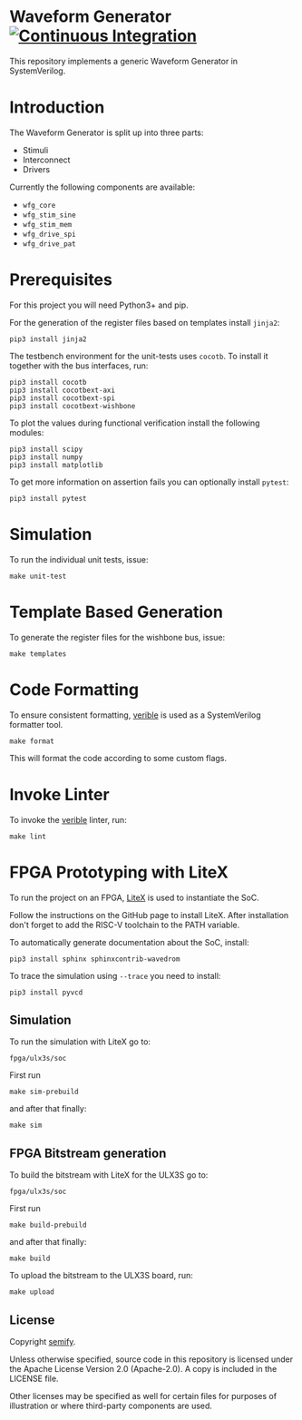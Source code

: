 # Waveform Generator [![Continuous Integration](https://github.com/semify-eda/waveform-generator/actions/workflows/CI.yml/badge.svg)](https://github.com/semify-eda/waveform-generator/actions/workflows/CI.yml)

This repository implements a generic Waveform Generator in SystemVerilog.

# Introduction

The Waveform Generator is split up into three parts:

- Stimuli
- Interconnect
- Drivers

Currently the following components are available:

- `wfg_core`
- `wfg_stim_sine`
- `wfg_stim_mem`
- `wfg_drive_spi`
- `wfg_drive_pat`

# Prerequisites

For this project you will need Python3+ and pip.

For the generation of the register files based on templates install `jinja2`:

    pip3 install jinja2

The testbench environment for the unit-tests uses `cocotb`. To install it together with the bus interfaces, run:

    pip3 install cocotb
    pip3 install cocotbext-axi
    pip3 install cocotbext-spi
    pip3 install cocotbext-wishbone

To plot the values during functional verification install the following modules:

	pip3 install scipy
	pip3 install numpy
	pip3 install matplotlib

To get more information on assertion fails you can optionally install `pytest`: 

	pip3 install pytest

# Simulation

To run the individual unit tests, issue:

	make unit-test

# Template Based Generation

To generate the register files for the wishbone bus, issue:

	make templates

# Code Formatting

To ensure consistent formatting, [verible](https://github.com/chipsalliance/verible) is used as a SystemVerilog formatter tool.

	make format

This will format the code according to some custom flags.

# Invoke Linter

To invoke the [verible](https://github.com/chipsalliance/verible) linter, run:

	make lint

# FPGA Prototyping with LiteX

To run the project on an FPGA, [LiteX](https://github.com/enjoy-digital/litex) is used to instantiate the SoC.

Follow the instructions on the GitHub page to install LiteX. After installation don't forget to add the RISC-V toolchain to the PATH variable.

To automatically generate documentation about the SoC, install:

	pip3 install sphinx sphinxcontrib-wavedrom

To trace the simulation using `--trace` you need to install:

    pip3 install pyvcd

## Simulation

To run the simulation with LiteX go to:

`fpga/ulx3s/soc`

First run

	make sim-prebuild

and after that finally:

	make sim

## FPGA Bitstream generation

To build the bitstream with LiteX for the ULX3S go to:

`fpga/ulx3s/soc`

First run

	make build-prebuild

and after that finally:

	make build

To upload the bitstream to the ULX3S board, run:

	make upload

## License

Copyright [semify](https://www.semify-eda.com/).

Unless otherwise specified, source code in this repository is licensed under the Apache License Version 2.0 (Apache-2.0). A copy is included in the LICENSE file.

Other licenses may be specified as well for certain files for purposes of illustration or where third-party components are used.
